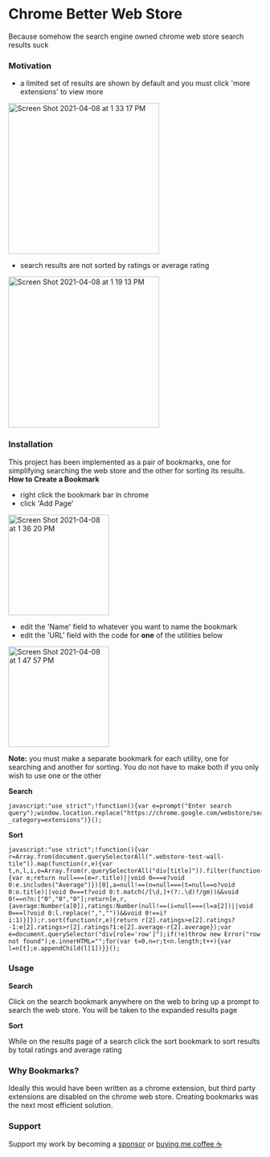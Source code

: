 # Chrome Better Web Store

Because somehow the search engine owned chrome web store search results suck

### Motivation

- a limited set of results are shown by default and you must click 'more extensions' to view more
<img height="300" alt="Screen Shot 2021-04-08 at 1 33 17 PM" src="https://user-images.githubusercontent.com/4146037/114074441-398d3980-9859-11eb-9397-32cb334f1634.png">

- search results are not sorted by ratings or average rating
<img height="300" alt="Screen Shot 2021-04-08 at 1 19 13 PM" src="https://user-images.githubusercontent.com/4146037/114074515-4c077300-9859-11eb-87a6-7d0202ccc0f9.png">

### Installation

This project has been implemented as a pair of bookmarks, one for simplifying searching the web store and the other for sorting its results.
**How to Create a Bookmark**

- right click the bookmark bar in chrome
- click 'Add Page'

<img height="200
" alt="Screen Shot 2021-04-08 at 1 36 20 PM" src="https://user-images.githubusercontent.com/4146037/114074713-87a23d00-9859-11eb-99e9-84a0690aacf9.png">
- edit the 'Name' field to whatever you want to name the bookmark
- edit the 'URL' field with the code for **one** of the utilities below
<img height="200" alt="Screen Shot 2021-04-08 at 1 47 57 PM" src="https://user-images.githubusercontent.com/4146037/114074742-8f61e180-9859-11eb-821f-525ca5e72c17.png">

**Note:** you must make a separate bookmark for each utility, one for searching and another for sorting. You do not have to make both if you only wish to use one or the other

**Search**

```
javascript:"use strict";!function(){var e=prompt("Enter search query");window.location.replace("https://chrome.google.com/webstore/search/"+e+"?_category=extensions")}();
```

**Sort**

```
javascript:"use strict";!function(){var r=Array.from(document.querySelectorAll(".webstore-test-wall-tile")).map(function(r,e){var t,n,l,i,o=Array.from(r.querySelectorAll("div[title]")).filter(function(r){var e;return null===(e=r.title)||void 0===e?void 0:e.includes("Average")})[0],a=null!==(n=null===(t=null==o?void 0:o.title)||void 0===t?void 0:t.match(/[\d,]+(?:.\d)?/gm))&&void 0!==n?n:["0","0","0"];return[e,r,{average:Number(a[0]),ratings:Number(null!==(i=null===(l=a[2])||void 0===l?void 0:l.replace(",",""))&&void 0!==i?i:1)}]});r.sort(function(r,e){return r[2].ratings>e[2].ratings?-1:e[2].ratings>r[2].ratings?1:e[2].average-r[2].average});var e=document.querySelector("div[role='row']");if(!e)throw new Error("row not found");e.innerHTML="";for(var t=0,n=r;t<n.length;t++){var l=n[t];e.appendChild(l[1])}}();
```

### Usage

**Search**

Click on the search bookmark anywhere on the web to bring up a prompt to search the web store. You will be taken to the expanded results page

**Sort**

While on the results page of a search click the sort bookmark to sort results by total ratings and average rating

### Why Bookmarks?

Ideally this would have been written as a chrome extension, but third party extensions are disabled on the chrome web store. Creating bookmarks was the next most efficient solution.

### Support

Support my work by becoming a [sponsor](https://github.com/sponsors/magsmagnoli) or [buying me coffee ☕️](https://buymeacoffee.com/magsmagnoli)
